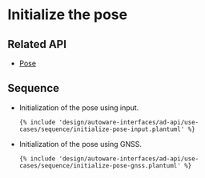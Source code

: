 # Initialize the pose

## Related API

- [Pose](../list/api/pose/index.md)

## Sequence

- Initialization of the pose using input.

  ```plantuml
  {% include 'design/autoware-interfaces/ad-api/use-cases/sequence/initialize-pose-input.plantuml' %}
  ```

- Initialization of the pose using GNSS.

  ```plantuml
  {% include 'design/autoware-interfaces/ad-api/use-cases/sequence/initialize-pose-gnss.plantuml' %}
  ```
